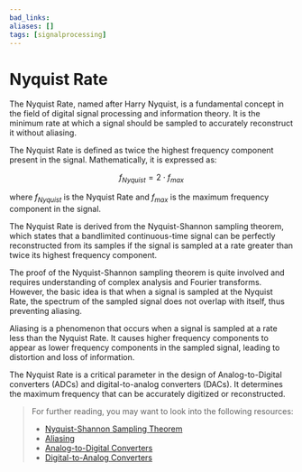 ```yaml
---
bad_links: 
aliases: []
tags: [signalprocessing]
---
```

# Nyquist Rate

The Nyquist Rate, named after Harry Nyquist, is a fundamental concept in the field of digital signal processing and information theory. It is the minimum rate at which a signal should be sampled to accurately reconstruct it without aliasing. 

The Nyquist Rate is defined as twice the highest frequency component present in the signal. Mathematically, it is expressed as:

$$
f_{Nyquist} = 2 \cdot f_{max}
$$

where $f_{Nyquist}$ is the Nyquist Rate and $f_{max}$ is the maximum frequency component in the signal.

The Nyquist Rate is derived from the Nyquist-Shannon sampling theorem, which states that a bandlimited continuous-time signal can be perfectly reconstructed from its samples if the signal is sampled at a rate greater than twice its highest frequency component. 

The proof of the Nyquist-Shannon sampling theorem is quite involved and requires understanding of complex analysis and Fourier transforms. However, the basic idea is that when a signal is sampled at the Nyquist Rate, the spectrum of the sampled signal does not overlap with itself, thus preventing aliasing.

Aliasing is a phenomenon that occurs when a signal is sampled at a rate less than the Nyquist Rate. It causes higher frequency components to appear as lower frequency components in the sampled signal, leading to distortion and loss of information.

The Nyquist Rate is a critical parameter in the design of Analog-to-Digital converters (ADCs) and digital-to-analog converters (DACs). It determines the maximum frequency that can be accurately digitized or reconstructed.

> For further reading, you may want to look into the following resources:
> - [Nyquist-Shannon Sampling Theorem](https://www.google.com/search?q=Nyquist-Shannon+Sampling+Theorem)
> - [Aliasing](https://www.google.com/search?q=Aliasing)
> - [Analog-to-Digital Converters](https://www.google.com/search?q=Analog-to-Digital+Converters)
> - [Digital-to-Analog Converters](https://www.google.com/search?q=Digital-to-Analog+Converters)
